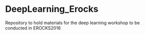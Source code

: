 # DeepLearning_Erocks

Repository to hold materials for the deep learning workshop  to be conducted in EROCKS2016
